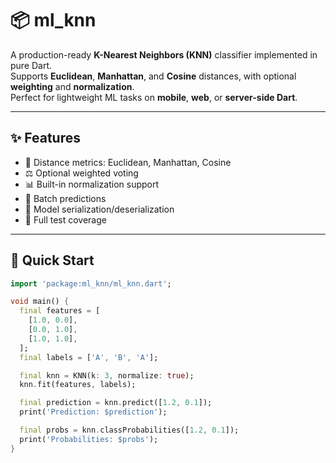 # 📦 ml_knn

A production-ready **K-Nearest Neighbors (KNN)** classifier implemented in pure Dart.  
Supports **Euclidean**, **Manhattan**, and **Cosine** distances, with optional **weighting** and **normalization**.  
Perfect for lightweight ML tasks on **mobile**, **web**, or **server-side Dart**.

---

## ✨ Features

- 🧠 Distance metrics: Euclidean, Manhattan, Cosine
- ⚖️ Optional weighted voting
- 📊 Built-in normalization support
- 🔁 Batch predictions
- 💾 Model serialization/deserialization
- 🧪 Full test coverage

---

## 🚀 Quick Start

```dart
import 'package:ml_knn/ml_knn.dart';

void main() {
  final features = [
    [1.0, 0.0],
    [0.0, 1.0],
    [1.0, 1.0],
  ];
  final labels = ['A', 'B', 'A'];

  final knn = KNN(k: 3, normalize: true);
  knn.fit(features, labels);

  final prediction = knn.predict([1.2, 0.1]);
  print('Prediction: $prediction');

  final probs = knn.classProbabilities([1.2, 0.1]);
  print('Probabilities: $probs');
}
